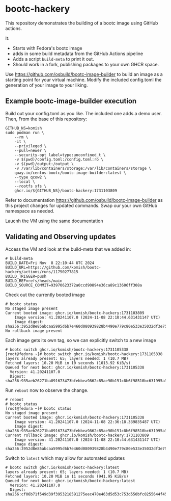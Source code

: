 # bootc-hackery

This repository demonstrates the building of a bootc image using GitHub actions.

It: 

- Starts with Fedora's bootc image
- adds in some build metadata from the GitHub Actions pipeline
- Adds a script `build-meta` to print it out.
- Should work in a fork, publishing packages to your own GHCR space.

Use https://github.com/osbuild/bootc-image-builder to build an image as a
starting point for your virtual machine. Modify the included config.toml the
generation of your image to your liking. 

## Example **bootc-image-builder** execution

Build out your config.toml as you like. The included one adds a demo user. Then,
From the base of this repository:

```
GITHUB_NS=komish
sudo podman run \
    --rm \
    -it \
    --privileged \
    --pull=newer \
    --security-opt label=type:unconfined_t \
    -v $(pwd)/config.toml:/config.toml:ro \
    -v $(pwd)/output:/output \
    -v /var/lib/containers/storage:/var/lib/containers/storage \
    quay.io/centos-bootc/bootc-image-builder:latest \
    --type qcow2 \
    --local \
    --rootfs xfs \
    ghcr.io/${GITHUB_NS}/bootc-hackery:1731103809
```

Refer to documentation https://github.com/osbuild/bootc-image-builder as this
project changes for updated commands. Swap our your own GitHub namespace as
needed.

Laucnh the VM using the same documentation

## Validating and Observing updates

Access the VM and look at the build-meta that we added in:

```
# build-meta
BUILD_DATE=Fri Nov  8 22:10:44 UTC 2024
BUILD_URL=https://github.com/komish/bootc-hackery/actions/runs/11750277815
BUILD_TRIGGER=push
BUILD_REF=refs/heads/main
BUILD_SOURCE_COMMIT=93970623372a0ccd90894e36ca89c13606ff308a
```

Check out the currently booted image

```
# bootc status
No staged image present
Current booted image: ghcr.io/komish/bootc-hackery:1731103809
    Image version: 41.20241107.0 (2024-11-08 22:10:44.631431147 UTC)
    Image digest: sha256:3952d8e85abcaa5995d6b7e460d080939828b4490e779c80e533e35032df3e75
No rollback image present
```

Each image gets its own tag, so we can explicitly switch to a new image

```
# bootc switch ghcr.io/komish/bootc-hackery:1731105338
[root@fedora ~]# bootc switch ghcr.io/komish/bootc-hackery:1731105338
layers already present: 65; layers needed: 1 (10.7 MB)
Fetched layers: 10.20 MiB in 10 seconds (1013.92 KiB/s)
Queued for next boot: ghcr.io/komish/bootc-hackery:1731105338
  Version: 41.20241107.0
  Digest: sha256:935aeb26271ba091673473bfebbea9862c85ae90b151c8b6f98510bc631995a3
```

Run `reboot` now to observe the change.

```
# reboot
# bootc status
[root@fedora ~]# bootc status
No staged image present
Current booted image: ghcr.io/komish/bootc-hackery:1731105338
    Image version: 41.20241107.0 (2024-11-08 22:36:18.339835487 UTC)
    Image digest: sha256:935aeb26271ba091673473bfebbea9862c85ae90b151c8b6f98510bc631995a3
Current rollback image: ghcr.io/komish/bootc-hackery:1731103809
    Image version: 41.20241107.0 (2024-11-08 22:10:44.631431147 UTC)
    Image digest: sha256:3952d8e85abcaa5995d6b7e460d080939828b4490e779c80e533e35032df3e75
```

Switch to `latest` which may allow for automated updates

```
# bootc switch ghcr.io/komish/bootc-hackery:latest
layers already present: 65; layers needed: 1 (10.7 MB)
Fetched layers: 10.20 MiB in 11 seconds (941.95 KiB/s)
Queued for next boot: ghcr.io/komish/bootc-hackery:latest
  Version: 41.20241107.0
  Digest: sha256:cf06b71f549d39f3953218591275eec470e463d5d53c753d550bfc0255644f45
```